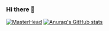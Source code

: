 ### Hi there 👋
[![MasterHead](https://i.imgur.com/lADuu1Q.png)]((https://github.com/mikufan3939))
[![Anurag's GitHub stats](https://github-readme-stats.vercel.app/api?username=mikufan3939)](https://github.com/anuraghazra/github-readme-stats)
<!--
**mikufan3939/mikufan3939** is a ✨ _special_ ✨ repository because its `README.md` (this file) appears on your GitHub profile.

Here are some ideas to get you started:

- 🔭 I’m currently working on ...
- 🌱 I’m currently learning ...
- 👯 I’m looking to collaborate on ...
- 🤔 I’m looking for help with ...
- 💬 Ask me about ...
- 📫 How to reach me: ...
- 😄 Pronouns: ...
- ⚡ Fun fact: ...
-->
